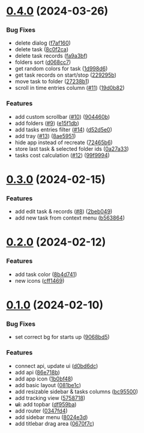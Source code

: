 # [0.4.0](https://github.com/antonreshetov/timefall/compare/v0.3.0...v0.4.0) (2024-03-26)


### Bug Fixes

* delete dialog ([f7af160](https://github.com/antonreshetov/timefall/commit/f7af160fa2cdce200be850af1f73f5954435ecfa))
* delete task ([8c0f2ca](https://github.com/antonreshetov/timefall/commit/8c0f2ca2788c5edce7d3475ce860ce23da654988))
* delete task records ([fa9a3bf](https://github.com/antonreshetov/timefall/commit/fa9a3bfb9409da1183616cdd875f117a9ddd5692))
* folders sort ([d068cc7](https://github.com/antonreshetov/timefall/commit/d068cc7afe09def137c3c2a0bfa11701f6bbbb7e))
* get random colors for task ([1d998d6](https://github.com/antonreshetov/timefall/commit/1d998d67e7c678b12b35644219f1abfe1316a50b))
* get task records on start/stop ([229295b](https://github.com/antonreshetov/timefall/commit/229295bcb82604f5d5ad7ff7aa19c2176e9e6dc8))
* move task to folder ([27238b1](https://github.com/antonreshetov/timefall/commit/27238b1cc02a82d3541783683077ac7b96c8d553))
* scroll in time entries column ([#11](https://github.com/antonreshetov/timefall/issues/11)) ([19d0b82](https://github.com/antonreshetov/timefall/commit/19d0b8222347b6561423608255687f2fa8a0a03b))


### Features

* add custom scrollbar ([#10](https://github.com/antonreshetov/timefall/issues/10)) ([904460b](https://github.com/antonreshetov/timefall/commit/904460b8fd21a8bbd7ba245d1473f45a576c723e))
* add folders ([#9](https://github.com/antonreshetov/timefall/issues/9)) ([e15f1db](https://github.com/antonreshetov/timefall/commit/e15f1db2b095cfee5cbf327e1e76d05008f18d0b))
* add tasks entries filter ([#14](https://github.com/antonreshetov/timefall/issues/14)) ([d52d5e0](https://github.com/antonreshetov/timefall/commit/d52d5e003964c726f79dc382f7f9150bc24faffa))
* add tray ([#13](https://github.com/antonreshetov/timefall/issues/13)) ([8ae5951](https://github.com/antonreshetov/timefall/commit/8ae595109643415118a1ad239bfbb9f09cdd35e3))
* hide app instead of recreate ([72465b6](https://github.com/antonreshetov/timefall/commit/72465b60fb244607a4df320f2f32117d9b176354))
* store last task & selected folder ids ([0a27a33](https://github.com/antonreshetov/timefall/commit/0a27a33c3c1cf43d07e2b06c7484e78501952bc8))
* tasks cost calculation ([#12](https://github.com/antonreshetov/timefall/issues/12)) ([99f9994](https://github.com/antonreshetov/timefall/commit/99f9994bec01efa3df041b19733bb4b6670ae896))



# [0.3.0](https://github.com/antonreshetov/timefall/compare/v0.2.0...v0.3.0) (2024-02-15)


### Features

* add edit task & records ([#8](https://github.com/antonreshetov/timefall/issues/8)) ([2beb049](https://github.com/antonreshetov/timefall/commit/2beb049e73fa318c69dc4bacb74805b2abb83dea))
* add new task from context menu ([b563864](https://github.com/antonreshetov/timefall/commit/b5638648b9090dbc041f58b0acdf3b4e8a7cd6a5))



# [0.2.0](https://github.com/antonreshetov/timefall/compare/v0.1.0...v0.2.0) (2024-02-12)


### Features

* add task color ([8b4d741](https://github.com/antonreshetov/timefall/commit/8b4d741762db66e196bd3bbb00b74c4afbf84815))
* new icons ([cff1469](https://github.com/antonreshetov/timefall/commit/cff146952e18ae4ab285053f2ddd5ad7516e9c76))



# [0.1.0](https://github.com/antonreshetov/timefall/compare/0347fd4547b748e1f033beb1246f01546dedbab3...v0.1.0) (2024-02-10)


### Bug Fixes

* set correct bg for starts up ([9068bd5](https://github.com/antonreshetov/timefall/commit/9068bd58ebe1e54af7cbfd433ab5e27596001ee7))


### Features

*  connect api, update ui ([d0bd6dc](https://github.com/antonreshetov/timefall/commit/d0bd6dcaef9466840e1a45d52797b3d7d5c9f91d))
* add api ([86e718b](https://github.com/antonreshetov/timefall/commit/86e718bda3a7094c724e01a8a505846a95338ac7))
* add app icon ([1b0bf48](https://github.com/antonreshetov/timefall/commit/1b0bf4853f25a6f3d920d882b06121d2d2c82e72))
* add basic layout ([081be1c](https://github.com/antonreshetov/timefall/commit/081be1ce1fb4fb2c953591d6a9e52ffb52cffacb))
* add resizable sidebar & tasks columns ([bc95500](https://github.com/antonreshetov/timefall/commit/bc955003c050a9de0a7c463dc0b202a895c0f025))
* add tracking view ([5758718](https://github.com/antonreshetov/timefall/commit/575871801a8a12af8665652d875bdf661afe821f))
* **ui:** add topbar ([df959ba](https://github.com/antonreshetov/timefall/commit/df959ba316e474d6977c51a69dd63ea19a567c78))
* add router ([0347fd4](https://github.com/antonreshetov/timefall/commit/0347fd4547b748e1f033beb1246f01546dedbab3))
* add sidebar menu ([8024e3d](https://github.com/antonreshetov/timefall/commit/8024e3ddef2a64e2e83d019153d01ecf7576f2e3))
* add titlebar drag area ([0670f7c](https://github.com/antonreshetov/timefall/commit/0670f7c4bd8cae3cf5d5fa05baee0acee321d278))




